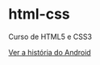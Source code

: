 # html-css
 Curso de HTML5 e CSS3

<a href="https://jacksonreis.github.io/html-css/desafios/desafio10/android.html">Ver a história do Android</a>